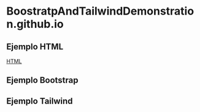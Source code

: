 # BoostratpAndTailwindDemonstration.github.io

## Ejemplo HTML
[HTML](fidalgoM.github.io/css.html)
## Ejemplo Bootstrap

## Ejemplo Tailwind
